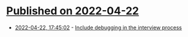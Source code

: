 # [Published on 2022-04-22](index.md)

* [2022-04-22, 17:45:02](https://news.ycombinator.com/item?id=31125269) - [Include debugging in the interview process](https://www.zhenghao.io/posts/debugging-interview)

